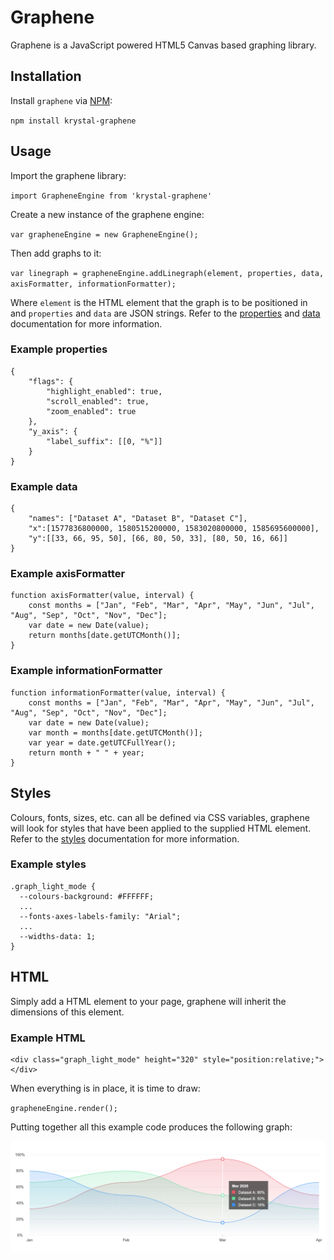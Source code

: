 # Graphene

Graphene is a JavaScript powered HTML5 Canvas based graphing library.

## Installation

Install `graphene` via [NPM](https://www.npmjs.com):

`npm install krystal-graphene`

## Usage

Import the graphene library:

`import GrapheneEngine from 'krystal-graphene'`

Create a new instance of the graphene engine:

`var grapheneEngine = new GrapheneEngine();`

Then add graphs to it:

`var linegraph = grapheneEngine.addLinegraph(element, properties, data, axisFormatter, informationFormatter);`

Where `element` is the HTML element that the graph is to be positioned in and `properties` and `data` are JSON strings. Refer to the [properties](https://github.com/krystal/graphene/wiki/Properties) and [data](https://github.com/krystal/graphene/wiki/Data) documentation for more information.

### Example properties

```
{
    "flags": {
        "highlight_enabled": true,
        "scroll_enabled": true,
        "zoom_enabled": true
    },
    "y_axis": {
        "label_suffix": [[0, "%"]]
    }
}
```

### Example data

```
{
    "names": ["Dataset A", "Dataset B", "Dataset C"],
    "x":[1577836800000, 1580515200000, 1583020800000, 1585695600000],
    "y":[[33, 66, 95, 50], [66, 80, 50, 33], [80, 50, 16, 66]]
}
```

### Example axisFormatter

```
function axisFormatter(value, interval) {
    const months = ["Jan", "Feb", "Mar", "Apr", "May", "Jun", "Jul", "Aug", "Sep", "Oct", "Nov", "Dec"];
    var date = new Date(value);
    return months[date.getUTCMonth()];
}
```

### Example informationFormatter

```
function informationFormatter(value, interval) {
    const months = ["Jan", "Feb", "Mar", "Apr", "May", "Jun", "Jul", "Aug", "Sep", "Oct", "Nov", "Dec"];
    var date = new Date(value);
    var month = months[date.getUTCMonth()];
    var year = date.getUTCFullYear();
    return month + " " + year;
}
```

## Styles

Colours, fonts, sizes, etc. can all be defined via CSS variables, graphene will look for styles that have been applied to the supplied HTML element. Refer to the [styles](https://github.com/krystal/graphene/wiki/Styles) documentation for more information.

### Example styles

```
.graph_light_mode {
  --colours-background: #FFFFFF;
  ...
  --fonts-axes-labels-family: "Arial";
  ...
  --widths-data: 1;
}
```

## HTML

Simply add a HTML element to your page, graphene will inherit the dimensions of this element.

### Example HTML

```
<div class="graph_light_mode" height="320" style="position:relative;"></div>
```

When everything is in place, it is time to draw:

`grapheneEngine.render();`

Putting together all this example code produces the following graph:

![test.png](examples/images/test.png)

